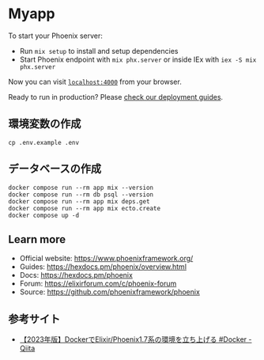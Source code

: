 # Myapp

To start your Phoenix server:

  * Run `mix setup` to install and setup dependencies
  * Start Phoenix endpoint with `mix phx.server` or inside IEx with `iex -S mix phx.server`

Now you can visit [`localhost:4000`](http://localhost:4000) from your browser.

Ready to run in production? Please [check our deployment guides](https://hexdocs.pm/phoenix/deployment.html).

## 環境変数の作成

```
cp .env.example .env
```

## データベースの作成

```
docker compose run --rm app mix --version
docker compose run --rm db psql --version
docker compose run --rm app mix deps.get
docker compose run --rm app mix ecto.create
docker compose up -d
```

## Learn more

  * Official website: https://www.phoenixframework.org/
  * Guides: https://hexdocs.pm/phoenix/overview.html
  * Docs: https://hexdocs.pm/phoenix
  * Forum: https://elixirforum.com/c/phoenix-forum
  * Source: https://github.com/phoenixframework/phoenix

## 参考サイト
- [【2023年版】DockerでElixir/Phoenix1.7系の環境を立ち上げる #Docker - Qiita](https://qiita.com/Nexus0831/items/fd988c2781aa74b9710f)  
